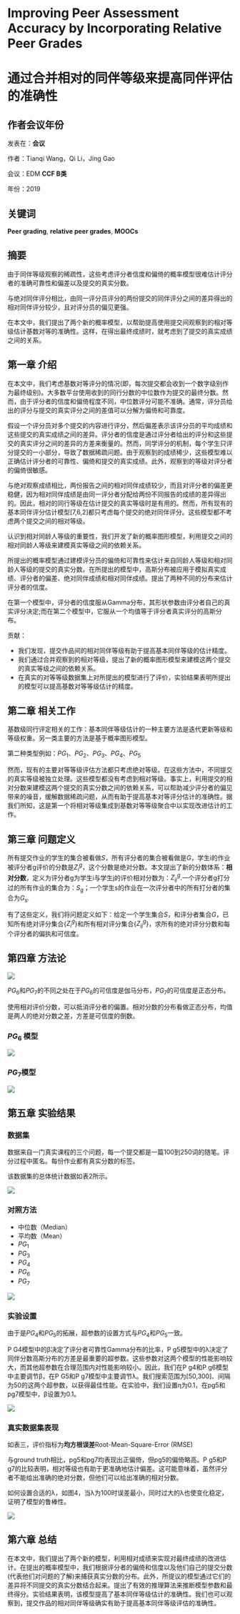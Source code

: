 # Improving Peer Assessment Accuracy by Incorporating Relative Peer Grades

# 通过合并相对的同伴等级来提高同伴评估的准确性

## 作者会议年份

发表在：**会议**

作者：Tianqi Wang，Qi Li，Jing Gao

会议：EDM **CCF B类**

年份：2019

## 关键词

**Peer grading**, **relative peer grades**, **MOOCs**

## 摘要

由于同伴等级观察的稀疏性，这些考虑评分者信度和偏倚的概率模型很难估计评分者的准确可靠性和偏差以及提交的真实分数。

与绝对同伴评分相比，由同一评分员评分的两份提交的同伴评分之间的差异得出的相对同伴评分较少，且对评分员的偏见更强。

在本文中，我们提出了两个新的概率模型，以帮助提高使用提交间观察到的相对等级估计基数对等的准确性。这样，在得出最终成绩时，就考虑到了提交的真实成绩之间的关系。

## 第一章 介绍

在本文中，我们考虑基数对等评分的情况(即，每次提交都会收到一个数字级别作为最终级别)。大多数平台使用收到的同行分数的中位数作为提交的最终分数。然而，由于评分者的信度和偏倚程度不同，中位数评分可能不准确。通常，评分员给出的评分与提交的真实评分之间的差值可以分解为偏倚和可靠度。

假设一个评分员对多个提交的内容进行评分，然后偏差表示该评分员的平均成绩和这些提交的真实成绩之间的差异。评分者的信度是通过评分者给出的评分和这些提交的真实评分之间的差异的方差来衡量的。然而，同学评分的机制，每个学生只评分提交的一小部分，导致了数据稀疏问题。由于观察到的成绩稀少，这些模型难以正确估计评分者的可靠性、偏倚和提交的真实成绩。此外，观察到的等级对评分者的偏倚很敏感。

与绝对观察成绩相比，两份报告之间的相对同伴成绩较少，而且对评分者的偏差更稳健，因为相对同伴成绩是由同一评分者分配给两份不同报告的成绩的差异得出的。因此，相对的同行等级在估计提交的真实等级时是有用的。然而，所有现有的基本同伴评分估计模型[7,6,2]都只考虑每个提交的绝对同伴评分。这些模型都不考虑两个提交之间的相对等级。

认识到相对同龄人等级的重要性，我们开发了新的概率图形模型，利用提交之间的相对同龄人等级来建模真实等级之间的依赖关系。

所提出的概率模型通过建模评分员的偏倚和可靠性来估计来自同龄人等级和相对同龄人等级的提交的真实分数。在所提出的模型中，高斯分布被应用于模拟真实成绩、评分者的偏差、绝对同伴成绩和相对同伴成绩。提出了两种不同的分布来估计评分者的信度。

在第一个模型中，评分者的信度服从Gamma分布，其形状参数由评分者自己的真实评分决定;而在第二个模型中，它服从一个均值等于评分者真实评分的高斯分布。

贡献：

- 我们发现，提交作品间的相对同伴等级有助于提高基本同伴等级的估计精度。
- 我们通过合并观察到的相对等级，提出了新的概率图形模型来建模这两个提交的真实等级之间的依赖关系。
- 在真实的对等等级数据集上对所提出的模型进行了评价，实验结果表明所提出的模型可以提高基数对等等级估计的精度。

## 第二章 相关工作

基数级同行评定相关的工作：基本同伴等级估计的一种主要方法是迭代更新等级和等级权重。另一类主要的方法是基于概率图形模型。

第二种类型例如：$PG_1、PG_2、PG_3、PG_4、PG_5$

然而，现有的主要对等等级评估方法都只考虑绝对等级。在这些方法中，不同提交的真实等级被独立处理。这些模型都没有考虑到相对等级。事实上，利用提交的相对分数来建模这两个提交的真实分数之间的依赖关系，可以帮助减少评分者的偏见带来的噪音，缓解数据稀疏问题，从而有助于提高基本对等评分估计的准确性。据我们所知，这是第一个将相对等级集成到基数对等等级聚合中以实现改进估计的工作。

## 第三章 问题定义

所有提交作业的学生的集合被看做$S$，所有评分者的集合被看做是$G$，学生i的作业被评分者g评价的分数是$Z_i^g$，这个分数是绝对分数。本文提出了新的分数体系：**相对分数**，定义为评分者g为学生i与学生j的评价相对分数为：$Z_{ij}^g$.一个评分者g打分过的所有作业的集合为：$S_g$；一个学生s的作业在一次评分者中的所有打分者的集合为$G_s$.

有了这些定义，我们将问题定义如下：给定一个学生集合$S$，和评分者集合$G$，已知所有绝对评分集合{$Z_i^g$}和所有相对评分集合{$Z_{ij}^g$}，求所有的绝对评分分数和每个评分者的偏执和可信度。

## 第四章 方法论

![](F:\a笔记\图片\PG6_hyper-parameters.png)

$PG_6$和$PG_7$的不同之处在于$PG_6$的可信度是伽马分布，$PG_7$的可信度是正态分布。

使用相对评价分数，可以抵消评分者的偏置。相对分数的分布看做正态分布，均值是两人的绝对分数之差，方差是可信度的倒数。

### $PG_6$ 模型

![](F:\a笔记\图片\PG6.png)

### $PG_7$模型

 ![](F:\a笔记\图片\PG7.png)

## 第五章 实验结果

### 数据集

数据来自一门真实课程的三个问题，每一个提交都是一篇100到250词的随笔。评分过程中匿名。每份作业都有真实分数的标签。

该数据集的总体统计数据如表2所示。

![](F:\a笔记\图片\PG6_table2.png)



### 对照方法

- 中位数（Median）
- 平均数（Mean）
- $PG_1$
- $PG_3$
- $PG_4$
- $PG_6$
- $PG_7$

![](F:\a笔记\图片\PG6_result.png)

### 实验设置

由于是$PG_4$和$PG_5$的拓展，超参数的设置方式与$PG_4$和$PG_5$一致。

P G4模型中的β决定了评分者可靠性Gamma分布的比率，P  g5模型中的λ决定了同伴分数高斯分布的方差是最重要的超参数。这些参数对这两个模型的性能影响较大，而其他超参数在合理范围内对性能影响较小。因此，我们在P g4和P  g6模型中主要调节β，在P G5和P  g7模型中主要调节λ。我们搜索范围为[50,300]、间隔为50的这两个超参数，以获得最佳性能。在实验中，我们设置η为0.1，在pg5和pg7模型中，β设置为0.1。

![](F:\a笔记\图片\PG6_figure23.png)

### 真实数据集表现

如表三，评价指标为**均方根误差**Root-Mean-Square-Error (RMSE)

与ground truth相比，pg5和pg7均表现出正偏倚，但pg5的偏倚略高。P g5和P  g7的比较表明，相对等级也有助于更准确地估计偏差。这可能意味着，虽然评分者不能给出准确的绝对分数，但他们可以给出准确的相对分数。

如何设置合适的λ，如图4，当λ为100时误差最小，同时过大的λ也使变化稳定，证明了模型的鲁棒性。

![](F:\a笔记\图片\PG6_figure4.png)

## 第六章 总结

在本文中，我们提出了两个新的模型，利用相对成绩来实现对最终成绩的改进估计。在提出的概率模型中，我们根据评分者的偏倚和信度以及他们自己的提交分数(代表他们对问题的了解)来捕获真实分数的分布。此外，所提议的模型通过它们的差异将不同提交的真实分数结合起来。提出了有效的推理算法来推断模型参数和最终得分。实验结果表明，该模型提高了基本同伴等级估计的准确性。我们也可以观察到，提交作品的相对同伴等级确实有助于提高基本同伴等级评估的准确性。